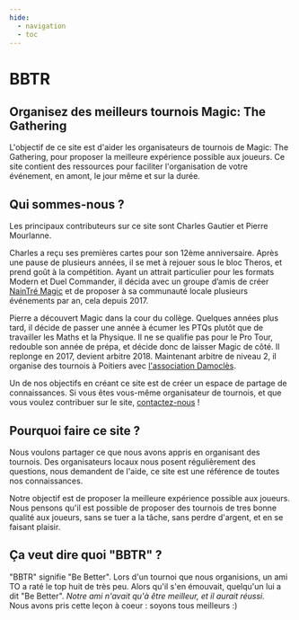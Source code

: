 ```yaml
---
hide:
  - navigation
  - toc
---
```

<style>
.md-typeset h1 {
    font-weight: 800;
    font-size: 4em;
    line-height: 1.5;
    margin: 0;
}
</style>
# BBTR
## Organisez des meilleurs tournois Magic: The Gathering

L'objectif de ce site est d'aider les organisateurs de tournois de Magic: The Gathering, pour proposer la meilleure expérience possible aux joueurs. Ce site contient des ressources pour faciliter l'organisation de votre événement, en amont, le jour même et sur la durée.


## Qui sommes-nous ?

Les principaux contributeurs sur ce site sont Charles Gautier et Pierre Mourlanne.

Charles a reçu ses premières cartes pour son 12ème anniversaire. Après une pause de plusieurs années, il se met à rejouer sous le bloc Theros, et prend goût à la compétition. Ayant un attrait particulier pour les formats Modern et Duel Commander, il décida avec un groupe d’amis de créer [NainTré Magic](https://discord.gg/bnBhtAnkTb) et de proposer à sa communauté locale plusieurs événements par an, cela depuis 2017.

Pierre a découvert Magic dans la cour du collège. Quelques années plus tard, il décide de passer une année à écumer les PTQs plutôt que de travailler les Maths et la Physique. Il ne se qualifie pas pour le Pro Tour, redouble son année de prépa, et décide donc de laisser Magic de côté. Il replonge en 2017, devient arbitre 2018. Maintenant arbitre de niveau 2, il organise des tournois à Poitiers avec [l'association Damoclès](https://discord.gg/T4F7Fy6).

Un de nos objectifs en créant ce site est de créer un espace de partage de connaissances. Si vous êtes vous-même organisateur de tournois, et que vous voulez contribuer sur le site, [contactez-nous](mailto:contact@bbtr.fr) !


## Pourquoi faire ce site ?

Nous voulons partager ce que nous avons appris en organisant des tournois. Des organisateurs locaux nous posent régulièrement des questions, nous demandent de l'aide, ce site est une référence de toutes nos connaissances.

Notre objectif est de proposer la meilleure expérience possible aux joueurs. Nous pensons qu'il est possible de proposer des tournois de tres bonne qualité aux joueurs, sans se tuer a la tâche, sans perdre d'argent, et en se faisant plaisir.


## Ça veut dire quoi "BBTR" ?

"BBTR" signifie "Be Better". Lors d'un tournoi que nous organisions, un ami TO a raté le top huit de très peu. Alors qu'il s'en émouvait, quelqu'un lui a dit "Be Better". _Notre ami n'avait qu'à être meilleur, et il aurait réussi._  
Nous avons pris cette leçon à coeur : soyons tous meilleurs :)
